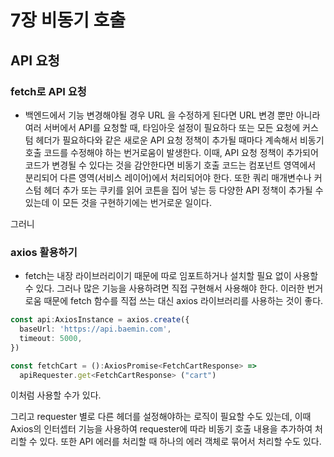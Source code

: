 # 7장 비동기 호출

## API 요청

### fetch로 API 요청
- 백엔드에서 기능 변경해야될 경우 URL 을 수정하게 된다면 URL 변경 뿐만 아니라 여러 서버에서 API를 요청할 때, 타임아웃 설정이 필요하다 또는 모든 요청에 커스텀 헤더가 필요하다와 같은 새로운 API 요청 정책이 추가될 때마다 계속해서 비동기 호출 코드를 수정해야 하는 번거로움이 발생한다. 이때, API 요청 정책이 추가되어 코드가 변경될 수 있다는 것을 감안한다면 비동기 호출 코드는 컴포넌트 영역에서 분리되어 다른 영역(서비스 레이어)에서 처리되어야 한다.
또한 쿼리 매개변수나 커스텀 헤더 추가 또는 쿠키를 읽어 코튼을 집어 넣는 등 다양한 API 정책이 추가될 수 있는데 이 모든 것을 구현하기에는 번거로운 일이다.

그러니

### axios 활용하기
- fetch는 내장 라이브러리이기 때문에 따로 임포트하거나 설치할 필요 없이 사용할 수 있다. 그러나 많은 기능을 사용하려면 직접 구현해서 사용해야 한다. 이러한 번거로움 때문에 fetch 함수를 직접 쓰는 대신 axios 라이브러리를 사용하는 것이 좋다.

```ts
const api:AxiosInstance = axios.create({
  baseUrl: 'https://api.baemin.com',
  timeout: 5000,
})

const fetchCart = ():AxiosPromise<FetchCartResponse> =>
  apiRequester.get<FetchCartResponse> ("cart")
```
이처럼 사용할 수가 있다.

그리고 requester 별로 다른 헤더를 설정해야하는 로직이 필요할 수도 있는데, 이때 Axios의 인터셉터 기능을 사용하여 requester에 따라 비동기 호출 내용을 추가하여 처리할 수 있다. 또한 API 에러를 처리할 때 하나의 에러 객체로 묶어서 처리할 수도 있다.
